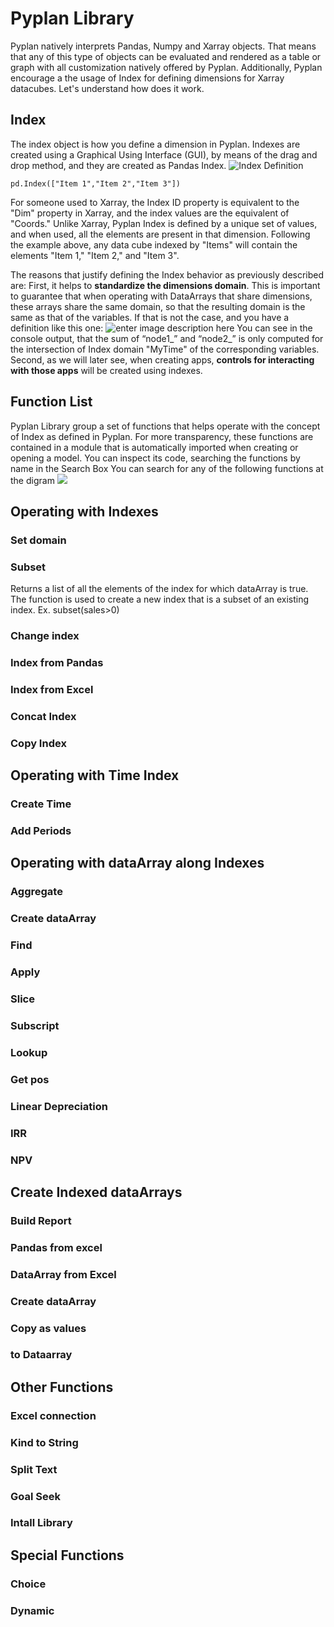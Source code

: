 
# Pyplan Library
Pyplan natively interprets Pandas, Numpy and Xarray objects. That means that any of this type of objects can be evaluated and rendered as a table or graph with all customization natively offered by Pyplan.
Additionally, Pyplan encourage a the usage of Index for defining dimensions for Xarray datacubes. Let's understand how does it work.

## **Index**
The index object is how you define a dimension in Pyplan. Indexes are created using a Graphical Using Interface (GUI), by means of the drag and drop method, and they are created as Pandas Index.
![Index Definition](http://img.pyplan.org/Pyplan_library_index.png)

    pd.Index(["Item 1","Item 2","Item 3"])


For someone used to Xarray, the Index ID property is equivalent to the "Dim" property in Xarray, and the index values are the equivalent of "Coords." Unlike Xarray, Pyplan Index is defined by a unique set of values, and when used, all the elements are present in that dimension. Following the example above, any data cube indexed by "Items" will contain the elements "Item 1," "Item 2," and "Item 3".

The reasons that justify defining the Index behavior as previously described are: First, it helps to  **standardize the dimensions domain**. This is important to guarantee that when operating with DataArrays that share dimensions, these arrays share the same domain, so that the resulting domain is the same as that of the variables. If that is not the case, and you have a definition like this one:
![enter image description here](http://img.pyplan.org/Quick_start_node_domain.png)
You can see in the console output, that the sum of “node1_” and “node2_” is only computed for the intersection of Index domain "MyTime" of the corresponding variables.
Second, as we will later see, when creating apps,  **controls for interacting with those apps** will be created using indexes.

## Function List
Pyplan Library group a set of functions that helps operate with the concept of Index as defined in Pyplan.
For more transparency, these functions are contained in a module that is automatically imported when creating or opening a model. You can inspect its code, searching the functions by name in the Search Box
You can search for any of the following functions at the digram
![](http://img.pyplan.org/pyplan_library_list_of_functions.png)

## Operating with Indexes
### Set domain
### Subset
Returns a list of all the elements of the index for which dataArray is true. The function is used to create a new index that is a subset of an existing index.
        Ex. subset(sales>0)
 
### Change index
### Index from Pandas
### Index from Excel
### Concat Index
### Copy Index

## Operating with Time Index
### Create Time
### Add Periods



## Operating with dataArray along Indexes
### Aggregate
### Create dataArray
### Find
### Apply
### Slice
### Subscript
### Lookup
### Get pos
### Linear Depreciation
### IRR
### NPV


## Create Indexed dataArrays
### Build Report
### Pandas from excel
### DataArray from Excel
### Create dataArray
### Copy as values
### to Dataarray

## Other Functions
### Excel connection
### Kind to String
### Split Text
### Goal Seek
### Intall Library

## Special Functions
### Choice
### Dynamic



<!--stackedit_data:
eyJoaXN0b3J5IjpbNzE1NDczMTQ1LC00NjcwNDA5MTAsLTE5NT
c5NDczMzcsLTEyMTkwODI5NDMsLTExMzgyMzcyNzcsMTUwNDA4
MTEyOSwtMTExNzU2NzAxNywtMTg0MzQ5ODE3Nl19
-->